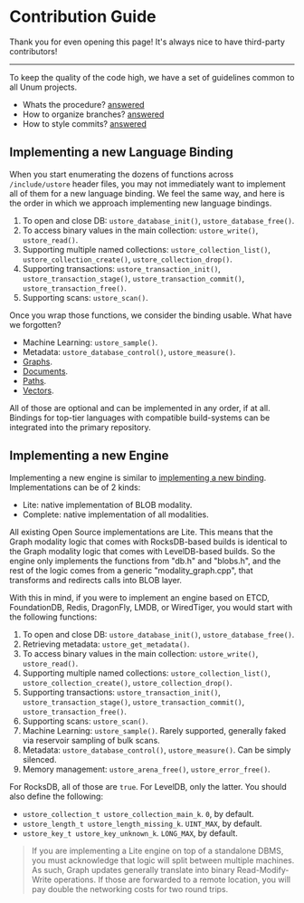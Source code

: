 # Contribution Guide

Thank you for even opening this page!
It's always nice to have third-party contributors!

---

To keep the quality of the code high, we have a set of guidelines common to all Unum projects.

- Whats the procedure? [answered](https://github.com/unum-cloud/awesome/blob/main/Workflow.md#organizing-software-development)
- How to organize branches? [answered](https://github.com/unum-cloud/awesome/blob/main/Workflow.md#branches)
- How to style commits? [answered](https://github.com/unum-cloud/awesome/blob/main/Workflow.md#commits)

## Implementing a new Language Binding

When you start enumerating the dozens of functions across `/include/ustore` header files, you may not immediately want to implement all of them for a new language binding.
We feel the same way, and here is the order in which we approach implementing new language bindings.

1. To open and close DB: `ustore_database_init()`, `ustore_database_free()`.
2. To access binary values in the main collection: `ustore_write()`, `ustore_read()`.
3. Supporting multiple named collections: `ustore_collection_list()`, `ustore_collection_create()`, `ustore_collection_drop()`.
4. Supporting transactions: `ustore_transaction_init()`, `ustore_transaction_stage()`, `ustore_transaction_commit()`, `ustore_transaction_free()`.
5. Supporting scans: `ustore_scan()`.

Once you wrap those functions, we consider the binding usable.
What have we forgotten?

- Machine Learning: `ustore_sample()`.
- Metadata: `ustore_database_control()`, `ustore_measure()`.
- [Graphs](https://unum.cloud/ustore/c/#graphs).
- [Documents](https://unum.cloud/ustore/c/#documents).
- [Paths](https://unum.cloud/ustore/c/#paths).
- [Vectors](https://unum.cloud/ustore/c/#vectors).

All of those are optional and can be implemented in any order, if at all.
Bindings for top-tier languages with compatible build-systems can be integrated into the primary repository.

## Implementing a new Engine

Implementing a new engine is similar to [implementing a new binding](#implementing-a-new-language-binding).
Implementations can be of 2 kinds:

- Lite: native implementation of BLOB modality.
- Complete: native implementation of all modalities.

All existing Open Source implementations are Lite.
This means that the Graph modality logic that comes with RocksDB-based builds is identical to the Graph modality logic that comes with LevelDB-based builds.
So the engine only implements the functions from "db.h" and "blobs.h", and the rest of the logic comes from a generic "modality_graph.cpp", that transforms and redirects calls into BLOB layer.

With this in mind, if you were to implement an engine based on ETCD, FoundationDB, Redis, DragonFly, LMDB, or WiredTiger, you would start with the following functions:

1. To open and close DB: `ustore_database_init()`, `ustore_database_free()`.
1. Retrieving metadata: `ustore_get_metadata()`.
2. To access binary values in the main collection: `ustore_write()`, `ustore_read()`.
3. Supporting multiple named collections: `ustore_collection_list()`, `ustore_collection_create()`, `ustore_collection_drop()`.
4. Supporting transactions: `ustore_transaction_init()`, `ustore_transaction_stage()`, `ustore_transaction_commit()`, `ustore_transaction_free()`.
5. Supporting scans: `ustore_scan()`.
6. Machine Learning: `ustore_sample()`. Rarely supported, generally faked via reservoir sampling of bulk scans.
7. Metadata: `ustore_database_control()`, `ustore_measure()`. Can be simply silenced.
8. Memory management: `ustore_arena_free()`, `ustore_error_free()`.

For RocksDB, all of those are `true`.
For LevelDB, only the latter.
You should also define the following:

- `ustore_collection_t ustore_collection_main_k`. `0`, by default.
- `ustore_length_t ustore_length_missing_k`. `UINT_MAX`, by default.
- `ustore_key_t ustore_key_unknown_k`. `LONG_MAX`, by default.

> If you are implementing a Lite engine on top of a standalone DBMS, you must acknowledge that logic will split between multiple machines.
> As such, Graph updates generally translate into binary Read-Modify-Write operations.
> If those are forwarded to a remote location, you will pay double the networking costs for two round trips.

